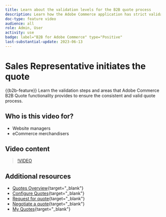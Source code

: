 ```yaml
---
title: Learn about the validation levels for the B2B quote process
description: Learn how the Adobe Commerce application has strict validation processes to ensure the quoting procedure is valid and consistent
doc-type: feature video
audience: all
role: Admin, User
activity: use
badge: label="B2B for Adobe Commerce" type="Positive"
last-substantial-update: 2023-06-13
---
```

# Sales Representative initiates the quote

{{b2b-feature}}
Learn the validation steps and areas that Adobe Commerce B2B Quote functionality provides to ensure the consistent and valid quote process.

## Who is this video for?

- Website managers
- eCommerce merchandisers

## Video content

>[!VIDEO](https://video.tv.adobe.com/v/3420412?learn=on)

## Additional resources

- [Quotes Overview](https://experienceleague.adobe.com/docs/commerce-admin/b2b/quotes/quotes.html){target="_blank"}
- [Configure Quotes](https://experienceleague.adobe.com/docs/commerce-admin/b2b/quotes/configure-quotes.html){target="_blank"}
- [Request for quote](https://experienceleague.adobe.com/docs/commerce-admin/b2b/quotes/quote-request.html){target="_blank"}
- [Negotiate a quote](https://experienceleague.adobe.com/docs/commerce-admin/b2b/quotes/quote-price-negotiation.html){target="_blank"}
- [My Quotes](https://experienceleague.adobe.com/docs/commerce-admin/b2b/quotes/account-dashboard-my-quotes.html){target="_blank"}
